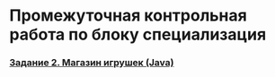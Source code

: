 # Промежуточная контрольная работа по блоку специализация

### [Задание 2. Магазин игрушек (Java)](./task.md)
